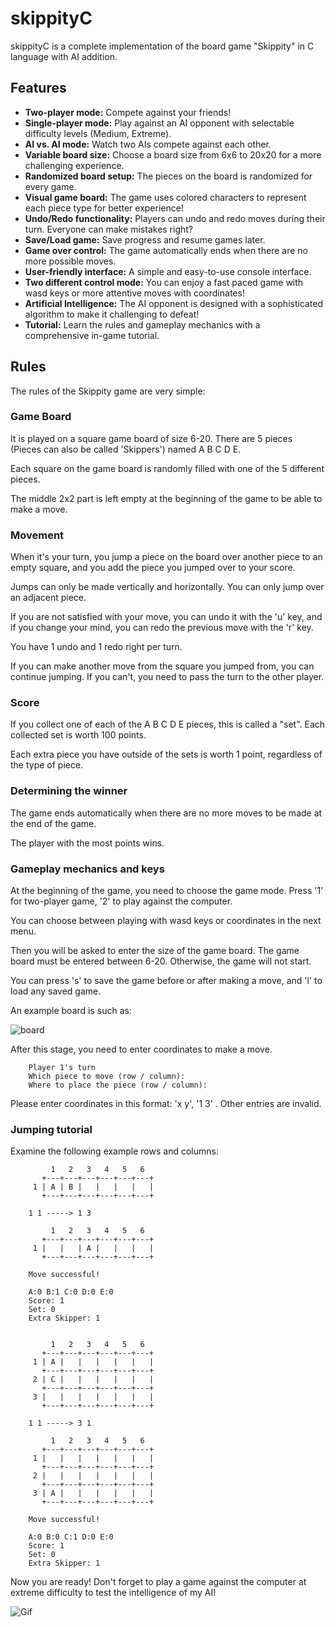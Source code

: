 
# skippityC

skippityC is a complete implementation of the board game "Skippity" in C language with AI addition.




## Features
- **Two-player mode:** Compete against your friends!
- **Single-player mode:** Play against an AI opponent with selectable difficulty levels (Medium, Extreme).
- **AI vs. AI mode:** Watch two AIs compete against each other.
- **Variable board size:** Choose a board size from 6x6 to 20x20 for a more challenging experience.
- **Randomized board setup:** The pieces on the board is randomized for every game.
- **Visual game board:** The game uses colored characters to represent each piece type for better experience!
- **Undo/Redo functionality:** Players can undo and redo moves during their turn. Everyone can make mistakes right?
- **Save/Load game:** Save progress and resume games later.
- **Game over control:** The game automatically ends when there are no more possible moves.
- **User-friendly interface:** A simple and easy-to-use console interface.
- **Two different control mode:** You can enjoy a fast paced game with wasd keys or more attentive moves with coordinates!
- **Artificial Intelligence:** The AI opponent is designed with a sophisticated algorithm to make it challenging to defeat!
- **Tutorial:** Learn the rules and gameplay mechanics with a comprehensive in-game tutorial.

  
## Rules

The rules of the Skippity game are very simple:

### Game Board

It is played on a square game board of size 6-20. There are 5 pieces (Pieces can also be called 'Skippers') named A B C D E.

Each square on the game board is randomly filled with one of the 5 different pieces.

The middle 2x2 part is left empty at the beginning of the game to be able to make a move.

### Movement

When it's your turn, you jump a piece on the board over another piece to an empty square, and you add the piece you jumped over to your score.

Jumps can only be made vertically and horizontally. You can only jump over an adjacent piece.

If you are not satisfied with your move, you can undo it with the 'u' key, and if you change your mind, you can redo the previous move with the 'r' key.

You have 1 undo and 1 redo right per turn.

If you can make another move from the square you jumped from, you can continue jumping. If you can't, you need to pass the turn to the other player.

### Score 

If you collect one of each of the A B C D E pieces, this is called a \"set\". Each collected set is worth 100 points.

Each extra piece you have outside of the sets is worth 1 point, regardless of the type of piece.

### Determining the winner

The game ends automatically when there are no more moves to be made at the end of the game.

The player with the most points wins.

### Gameplay mechanics and keys

At the beginning of the game, you need to choose the game mode. Press '1' for two-player game, '2' to play against the computer.

You can choose between playing with wasd keys or coordinates in the next menu.

Then you will be asked to enter the size of the game board. The game board must be entered between 6-20. Otherwise, the game will not start.

You can press 's' to save the game before or after making a move, and 'l' to load any saved game.

An example board is such as:

![board](https://private-user-images.githubusercontent.com/108007620/336614726-97f3a871-b40b-4a3b-9b3e-f17772e8ceef.png?jwt=eyJhbGciOiJIUzI1NiIsInR5cCI6IkpXVCJ9.eyJpc3MiOiJnaXRodWIuY29tIiwiYXVkIjoicmF3LmdpdGh1YnVzZXJjb250ZW50LmNvbSIsImtleSI6ImtleTUiLCJleHAiOjE3MTc1MzY5NzAsIm5iZiI6MTcxNzUzNjY3MCwicGF0aCI6Ii8xMDgwMDc2MjAvMzM2NjE0NzI2LTk3ZjNhODcxLWI0MGItNGEzYi05YjNlLWYxNzc3MmU4Y2VlZi5wbmc_WC1BbXotQWxnb3JpdGhtPUFXUzQtSE1BQy1TSEEyNTYmWC1BbXotQ3JlZGVudGlhbD1BS0lBVkNPRFlMU0E1M1BRSzRaQSUyRjIwMjQwNjA0JTJGdXMtZWFzdC0xJTJGczMlMkZhd3M0X3JlcXVlc3QmWC1BbXotRGF0ZT0yMDI0MDYwNFQyMTMxMTBaJlgtQW16LUV4cGlyZXM9MzAwJlgtQW16LVNpZ25hdHVyZT1iNTU3YjhhMWE4YzY4Y2M1MjU0MzBhZWVhZTU2YzI1NmE2NDQ1NDYyODdkNjM2NmVmMWVjNzA3MGE3ZTM4YWNhJlgtQW16LVNpZ25lZEhlYWRlcnM9aG9zdCZhY3Rvcl9pZD0wJmtleV9pZD0wJnJlcG9faWQ9MCJ9.PmXUJll5hTYGgb2788pzf_GNaVfZi9kAx6q47DrkX60)


After this stage, you need to enter coordinates to make a move.

        Player 1's turn
        Which piece to move (row / column):
        Where to place the piece (row / column):

Please enter coordinates in this format: 'x y', '1 3' . Other entries are invalid.

### Jumping tutorial

Examine the following example rows and columns:

             1   2   3   4   5   6  
           +---+---+---+---+---+---+
         1 | A | B |   |   |   |   |
           +---+---+---+---+---+---+

        1 1 -----> 1 3

             1   2   3   4   5   6  
           +---+---+---+---+---+---+
         1 |   |   | A |   |   |   |
           +---+---+---+---+---+---+
        
        Move successful!
        
        A:0 B:1 C:0 D:0 E:0
        Score: 1
        Set: 0
        Extra Skipper: 1
        
        
             1   2   3   4   5   6  
           +---+---+---+---+---+---+
         1 | A |   |   |   |   |   |
           +---+---+---+---+---+---+
         2 | C |   |   |   |   |   |
           +---+---+---+---+---+---+
         3 |   |   |   |   |   |   |
           +---+---+---+---+---+---+
        
        1 1 -----> 3 1
        
             1   2   3   4   5   6  
           +---+---+---+---+---+---+
         1 |   |   |   |   |   |   |
           +---+---+---+---+---+---+
         2 |   |   |   |   |   |   |
           +---+---+---+---+---+---+
         3 | A |   |   |   |   |   |
           +---+---+---+---+---+---+
        
        Move successful!
        
        A:0 B:0 C:1 D:0 E:0
        Score: 1
        Set: 0
        Extra Skipper: 1

Now you are ready! Don't forget to play a game against the computer at extreme difficulty to test the intelligence of my AI!


![Gif](https://private-user-images.githubusercontent.com/108007620/336619426-be0a491b-3424-4c9b-add1-d7e891ba16e0.gif?jwt=eyJhbGciOiJIUzI1NiIsInR5cCI6IkpXVCJ9.eyJpc3MiOiJnaXRodWIuY29tIiwiYXVkIjoicmF3LmdpdGh1YnVzZXJjb250ZW50LmNvbSIsImtleSI6ImtleTUiLCJleHAiOjE3MTc1MzgyODksIm5iZiI6MTcxNzUzNzk4OSwicGF0aCI6Ii8xMDgwMDc2MjAvMzM2NjE5NDI2LWJlMGE0OTFiLTM0MjQtNGM5Yi1hZGQxLWQ3ZTg5MWJhMTZlMC5naWY_WC1BbXotQWxnb3JpdGhtPUFXUzQtSE1BQy1TSEEyNTYmWC1BbXotQ3JlZGVudGlhbD1BS0lBVkNPRFlMU0E1M1BRSzRaQSUyRjIwMjQwNjA0JTJGdXMtZWFzdC0xJTJGczMlMkZhd3M0X3JlcXVlc3QmWC1BbXotRGF0ZT0yMDI0MDYwNFQyMTUzMDlaJlgtQW16LUV4cGlyZXM9MzAwJlgtQW16LVNpZ25hdHVyZT02ZDY1MmNjMjFmZGQ1ODc0YTY4NGI0NGVmNTEwMjIxZGY4ZTI5ZDhkMmZkY2QwNzBlYmM5ODA0MDdhZjgwYWI5JlgtQW16LVNpZ25lZEhlYWRlcnM9aG9zdCZhY3Rvcl9pZD0wJmtleV9pZD0wJnJlcG9faWQ9MCJ9.0C8hr4c5lbVNpUoNkpw9OrO6QKm-sHsMfA8v5fzrE0Q)